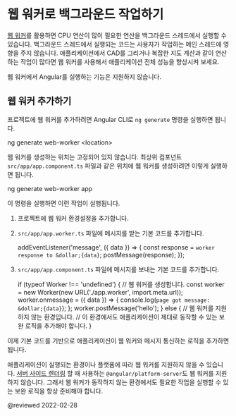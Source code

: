<!--
# Background processing using web workers
-->
# 웹 워커로 백그라운드 작업하기

<!--
[Web workers](https://developer.mozilla.org/docs/Web/API/Web_Workers_API) lets you run CPU-intensive computations in a background thread, freeing the main thread to update the user interface.
Application's performing a lot of computations, like generating Computer-Aided Design \(CAD\) drawings or doing heavy geometric calculations, can use web workers to increase performance.

<div class="alert is-helpful">

The Angular CLI does not support running itself in a web worker.

</div>
-->
[웹 워커](https://developer.mozilla.org/docs/Web/API/Web_Workers_API)를 활용하면 CPU 연산이 많이 필요한 연산을 백그라운드 스레드에서 실행할 수 있습니다.
백그라운드 스레드에서 실행되는 코드는 사용자가 작업하는 메인 스레드에 영향을 주지 않습니다.
애플리케이션에서 CAD를 그리거나 복잡한 지도 계산과 같이 연산하는 작업이 많다면 웹 워커를 사용해서 애플리케이션 전체 성능을 향상시켜 보세요.

<div class="alert is-helpful">

웹 워커에서 Angular를 실행하는 기능은 지원하지 않습니다.

</div>


<!--
## Adding a web worker
-->
## 웹 워커 추가하기

<!--
To add a web worker to an existing project, use the Angular CLI `ng generate` command.

<code-example format="shell" language="shell">

ng generate web-worker &lt;location&gt;

</code-example>

You can add a web worker anywhere in your application.
For example, to add a web worker to the root component, `src/app/app.component.ts`, run the following command.

<code-example format="shell" language="shell">

ng generate web-worker app

</code-example>

The command performs the following actions.

1.  Configures your project to use web workers, if it isn't already.
1.  Adds the following scaffold code to `src/app/app.worker.ts` to  receive messages.

    <code-example language="typescript" header="src/app/app.worker.ts">

    addEventListener('message', ({ data }) =&gt; {
      const response = `worker response to &dollar;{data}`;
      postMessage(response);
    });

    </code-example>

1.  Adds the following scaffold code to `src/app/app.component.ts` to use the worker.

    <code-example language="typescript" header="src/app/app.component.ts">

    if (typeof Worker !== 'undefined') {
      // Create a new
      const worker = new Worker(new URL('./app.worker', import.meta.url));
      worker.onmessage = ({ data }) =&gt; {
        console.log(`page got message: &dollar;{data}`);
      };
      worker.postMessage('hello');
    } else {
      // Web workers are not supported in this environment.
      // You should add a fallback so that your program still executes correctly.
    }

    </code-example>

After you create this initial scaffold, you must refactor your code to use the web worker by sending messages to and from the worker.

<div class="alert is-important">

Some environments or platforms, such as `@angular/platform-server` used in [Server-side Rendering](guide/ssr), don't support web workers.
To ensure that your application works in these environments, you must provide a fallback mechanism to perform the computations that the worker would otherwise perform.

</div>
-->
프로젝트에 웹 워커를 추가하려면 Angular CLI로 `ng generate` 명령을 실행하면 됩니다.

<code-example format="shell" language="shell">

ng generate web-worker &lt;location&gt;

</code-example>

웹 워커를 생성하는 위치는 고정되어 있지 않습니다.
최상위 컴포넌트 `src/app/app.component.ts` 파일과 같은 위치에 웹 워커를 생성하려면 이렇게 실행하면 됩니다.

<code-example format="shell" language="shell">

ng generate web-worker app

</code-example>

이 명령을 실행하면 이런 작업이 실행됩니다.

1.  프로젝트에 웹 워커 환경설정을 추가합니다.
1.  `src/app/app.worker.ts` 파일에 메시지를 받는 기본 코드를 추가합니다.

    <code-example language="typescript" header="src/app/app.worker.ts">

    addEventListener('message', ({ data }) =&gt; {
      const response = `worker response to &dollar;{data}`;
      postMessage(response);
    });

    </code-example>

1.  `src/app/app.component.ts` 파일에 메시지를 보내는 기본 코드를 추가합니다.

    <code-example language="typescript" header="src/app/app.component.ts">

    if (typeof Worker !== 'undefined') {
      // 웹 워커를 생성합니다.
      const worker = new Worker(new URL('./app.worker', import.meta.url));
      worker.onmessage = ({ data }) =&gt; {
        console.log(`page got message: &dollar;{data}`);
      };
      worker.postMessage('hello');
    } else {
      // 웹 워커를 지원하지 않는 환경입니다.
      // 이 환경에서도 애플리케이션이 제대로 동작할 수 있는 보완 로직을 추가해야 합니다.
    }

    </code-example>

이제 기본 코드를 기반으로 애플리케이션이 웹 워커와 메시지 통신하는 로직을 추가하면 됩니다.

<div class="alert is-important">

애플리케이션이 실행되는 환경이나 플랫폼에 따라 웹 워커를 지원하지 않을 수 있습니다.
[서버 사이드 렌더링](guide/universal) 할 때 사용하는 `@angular/platform-server`도 웹 워커를 지원하지 않습니다.
그래서 웹 워커가 동작하지 않는 환경에서도 필요한 작업을 실행할 수 있는 보완 로직을 항상 준비해야 합니다.

</div>


<!-- links -->

<!-- external links -->

<!-- end links -->

@reviewed 2022-02-28

